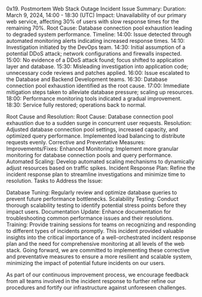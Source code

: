 0x19. Postmortem
Web Stack Outage Incident
Issue Summary:
Duration:
 March 9, 2024, 14:00 - 18:30 (UTC)
Impact:
Unavailability of our primary web service, affecting 30% of users with slow response times for the remaining 70%.
Root Cause:
Database connection pool exhaustion leading to degraded system performance.
Timeline: 
14:00: Issue detected through automated monitoring alerts indicating increased response times.
14:10: Investigation initiated by the DevOps team.
14:30: Initial assumption of a potential DDoS attack; network configurations and firewalls inspected.
15:00: No evidence of a DDoS attack found; focus shifted to application layer and database.
15:30: Misleading investigation into application code; unnecessary code reviews and patches applied.
16:00: Issue escalated to the Database and Backend Development teams.
16:30: Database connection pool exhaustion identified as the root cause.
17:00: Immediate mitigation steps taken to alleviate database pressure; scaling up resources.
18:00: Performance monitoring tools indicated a gradual improvement.
18:30: Service fully restored; operations back to normal.

Root Cause and Resolution:
Root Cause: Database connection pool exhaustion due to a sudden surge in concurrent user requests. Resolution: Adjusted database connection pool settings, increased capacity, and optimized query performance. Implemented load balancing to distribute requests evenly. Corrective and Preventative Measures:
Improvements/Fixes:
Enhanced Monitoring: Implement more granular monitoring for database connection pools and query performance. Automated Scaling: Develop automated scaling mechanisms to dynamically adjust resources based on traffic spikes. Incident Response Plan: Refine the incident response plan to streamline investigations and minimize time to resolution. Tasks to Address the Issue:

Database Tuning: Regularly review and optimize database queries to prevent future performance bottlenecks. Scalability Testing: Conduct thorough scalability testing to identify potential stress points before they impact users. Documentation Update: Enhance documentation for troubleshooting common performance issues and their resolutions. Training: Provide training sessions for teams on recognizing and responding to different types of incidents promptly. This incident provided valuable insights into the critical importance of a well-orchestrated incident response plan and the need for comprehensive monitoring at all levels of the web stack. Going forward, we are committed to implementing these corrective and preventative measures to ensure a more resilient and scalable system, minimizing the impact of potential future incidents on our users.

As part of our continuous improvement process, we encourage feedback from all teams involved in the incident response to further refine our procedures and fortify our infrastructure against unforeseen challenges.

